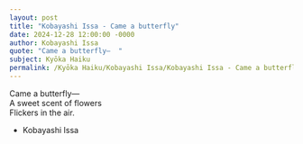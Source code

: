 ```yaml
---
layout: post
title: "Kobayashi Issa - Came a butterfly"
date: 2024-12-28 12:00:00 -0000
author: Kobayashi Issa
quote: "Came a butterfly—  "
subject: Kyōka Haiku
permalink: /Kyōka Haiku/Kobayashi Issa/Kobayashi Issa - Came a butterfly
---
```


Came a butterfly—  
A sweet scent of flowers  
Flickers in the air.

- Kobayashi Issa
